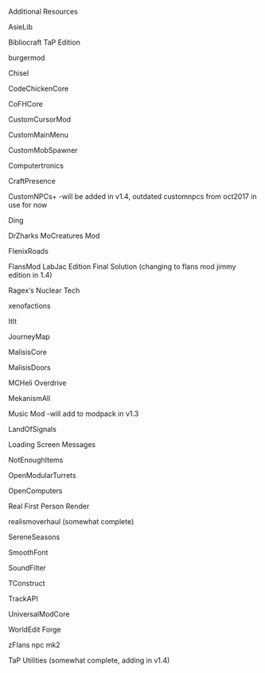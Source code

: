 Additional Resources

AsieLib

Bibliocraft TaP Edition

burgermod

Chisel

CodeChickenCore

CoFHCore

CustomCursorMod

CustomMainMenu

CustomMobSpawner

Computertronics

CraftPresence

CustomNPCs+ -will be added in v1.4, outdated customnpcs from oct2017 in use for now

Ding

DrZharks MoCreatures Mod

FlenixRoads

FlansMod LabJac Edition Final Solution (changing to flans mod jimmy edition in 1.4)

Ragex‘s Nuclear Tech

xenofactions

Itlt

JourneyMap

MalisisCore

MalisisDoors

MCHeli Overdrive

MekanismAll

Music Mod -will add to modpack in v1.3

LandOfSignals

Loading Screen Messages

NotEnoughItems

OpenModularTurrets

OpenComputers

Real First Person Render

realismoverhaul (somewhat complete) 

SereneSeasons

SmoothFont

SoundFilter

TConstruct

TrackAPI

UniversalModCore

WorldEdit Forge

zFlans npc mk2

TaP Utilities (somewhat complete, adding in v1.4)
